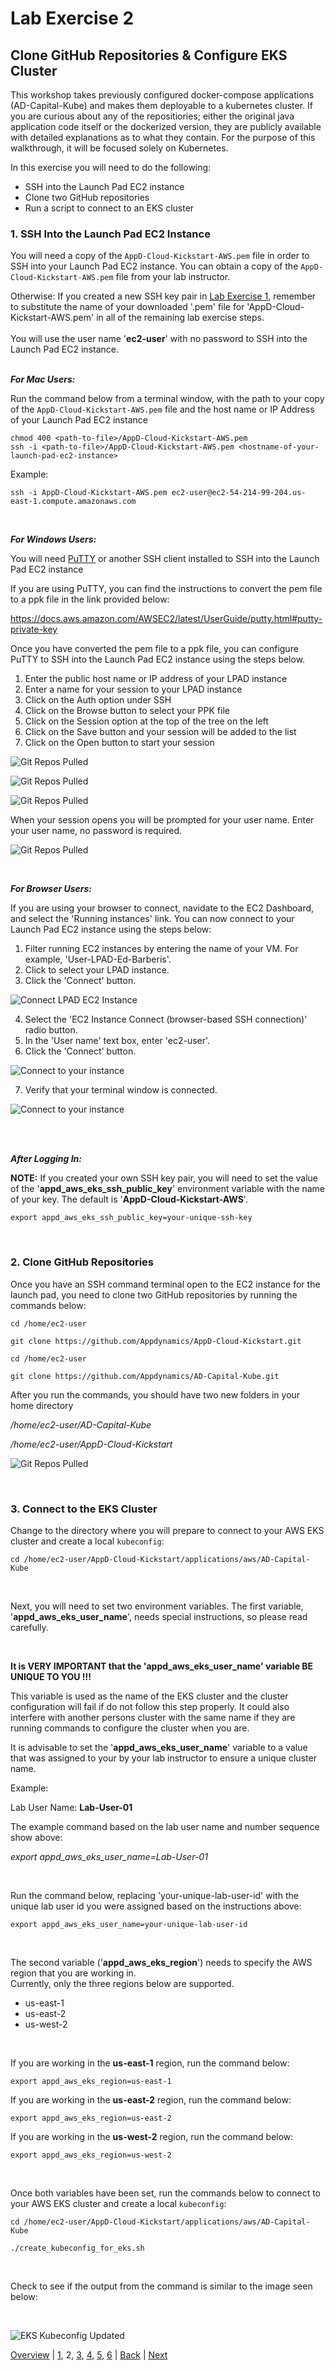 # Lab Exercise 2
## Clone GitHub Repositories & Configure EKS Cluster

This workshop takes previously configured docker-compose applications (AD-Capital-Kube) and makes them deployable to a kubernetes cluster. If you are curious about any of the repositiories; either the original java application code itself or the dockerized version, they are publicly available with detailed explanations as to what they contain. For the purpose of this walkthrough, it will be focused solely on Kubernetes.

In this exercise you will need to do the following:

- SSH into the Launch Pad EC2 instance
- Clone two GitHub repositories
- Run a script to connect to an EKS cluster

### **1.** SSH Into the Launch Pad EC2 Instance
You will need a copy of the `AppD-Cloud-Kickstart-AWS.pem` file in order to SSH into your Launch Pad EC2 instance. You can obtain a copy of the `AppD-Cloud-Kickstart-AWS.pem` file from your lab instructor.  

Otherwise: If you created a new SSH key pair in [Lab Exercise 1](lab-exercise-01.md), remember to substitute the name of your downloaded '.pem' file for 'AppD-Cloud-Kickstart-AWS.pem' in all of the remaining lab exercise steps.  
<br>
You will use the user name '**ec2-user**' with no password to SSH into the Launch Pad EC2 instance.
<br><br>

***For Mac Users:***

Run the command below from a terminal window, with the path to your copy of the `AppD-Cloud-Kickstart-AWS.pem` file and the host name or IP Address of your Launch Pad EC2 instance
```
chmod 400 <path-to-file>/AppD-Cloud-Kickstart-AWS.pem
ssh -i <path-to-file>/AppD-Cloud-Kickstart-AWS.pem <hostname-of-your-launch-pad-ec2-instance>
```

Example:
```
ssh -i AppD-Cloud-Kickstart-AWS.pem ec2-user@ec2-54-214-99-204.us-east-1.compute.amazonaws.com
```

<br>

***For Windows Users:***

You will need [PuTTY](https://www.putty.org/) or another SSH client installed to SSH into the Launch Pad EC2 instance
<br>

If you are using PuTTY, you can find the instructions to convert the pem file to a ppk file in the link provided below:

https://docs.aws.amazon.com/AWSEC2/latest/UserGuide/putty.html#putty-private-key

Once you have converted the pem file to a ppk file, you can configure PuTTY to SSH into the Launch Pad EC2 instance using the steps below.

1. Enter the public host name or IP address of your LPAD instance
2. Enter a name for your session to your LPAD instance
3. Click on the Auth option under SSH
4. Click on the Browse button to select your PPK file
5. Click on the Session option at the top of the tree on the left
6. Click on the Save button and your session will be added to the list
7. Click on the Open button to start your session


![Git Repos Pulled](./images/putty-config-01.png)

![Git Repos Pulled](./images/putty-config-02.png)

![Git Repos Pulled](./images/putty-config-03.png)

When your session opens you will be prompted for your user name.  Enter your user name, no password is required.

![Git Repos Pulled](./images/putty-config-04.png)

<br>

***For Browser Users:***

If you are using your browser to connect, navidate to the EC2 Dashboard, and select the 'Running instances' link.
You can now connect to your Launch Pad EC2 instance using the steps below:

1. Filter running EC2 instances by entering the name of your VM. For example, 'User-LPAD-Ed-Barberis'.
2. Click to select your LPAD instance.
3. Click the 'Connect' button.

![Connect LPAD EC2 Instance](./images/connect-lpad-ec2-instance-01.png)

4. Select the 'EC2 Instance Connect (browser-based SSH connection)' radio button.
5. In the 'User name' text box, enter 'ec2-user'.
6. Click the 'Connect' button.

![Connect to your instance](./images/connect-lpad-ec2-instance-02.png)

7. Verify that your terminal window is connected.

![Connect to your instance](./images/connect-lpad-ec2-instance-03.png)

<br><br>

***After Logging In:***

**NOTE:** If you created your own SSH key pair, you will need to set the value of the '**appd_aws_eks_ssh_public_key**' environment variable with the name of your key. The default is '**AppD-Cloud-Kickstart-AWS**'.

```
export appd_aws_eks_ssh_public_key=your-unique-ssh-key
```
<br>

### **2.** Clone GitHub Repositories

Once you have an SSH command terminal open to the EC2 instance for the launch pad, you need to clone two GitHub repositories by running the commands below:

```
cd /home/ec2-user

git clone https://github.com/Appdynamics/AppD-Cloud-Kickstart.git

cd /home/ec2-user

git clone https://github.com/Appdynamics/AD-Capital-Kube.git
```

After you run the commands, you should have two new folders in your home directory

*/home/ec2-user/AD-Capital-Kube*

*/home/ec2-user/AppD-Cloud-Kickstart*

![Git Repos Pulled](./images/2.png)

<br>

### **3.** Connect to the EKS Cluster

Change to the directory where you will prepare to connect to your AWS EKS cluster and create a local `kubeconfig`:

```
cd /home/ec2-user/AppD-Cloud-Kickstart/applications/aws/AD-Capital-Kube
```
<br>

Next, you will need to set two environment variables. The first variable, '**appd_aws_eks_user_name**', needs special instructions, so please read carefully.  

<br>

**It is VERY IMPORTANT that the 'appd_aws_eks_user_name' variable BE UNIQUE TO YOU !!!**  

This variable is used as the name of the EKS cluster and the cluster configuration will fail if do not follow this step properly. It could also interfere with another persons cluster with the same name if they are running commands to configure the cluster when you are.

It is advisable to set the '**appd_aws_eks_user_name**' variable to a value that was assigned to your by your lab instructor to ensure a unique cluster name.

Example:
<br>

Lab User Name: **Lab-User-01**

The example command based on the lab user name and number sequence show above:

*export appd_aws_eks_user_name=Lab-User-01*

<br>

Run the command below, replacing 'your-unique-lab-user-id' with the unique lab user id you were assigned based on the instructions above:
```
export appd_aws_eks_user_name=your-unique-lab-user-id
```
<br>

The second variable ('**appd_aws_eks_region**') needs to specify the AWS region that you are working in.  
Currently, only the three regions below are supported.

- us-east-1
- us-east-2
- us-west-2

<br>

If you are working in the **us-east-1** region, run the command below:
```
export appd_aws_eks_region=us-east-1
```

If you are working in the **us-east-2** region, run the command below:
```
export appd_aws_eks_region=us-east-2
```

If you are working in the **us-west-2** region, run the command below:
```
export appd_aws_eks_region=us-west-2
```


<br>

Once both variables have been set, run the commands below to connect to your AWS EKS cluster and create a local `kubeconfig`:

```
cd /home/ec2-user/AppD-Cloud-Kickstart/applications/aws/AD-Capital-Kube

./create_kubeconfig_for_eks.sh

```

<br>

Check to see if the output from the command is similar to the image seen below:

<br>

![EKS Kubeconfig Updated](./images/create-kubeconfig.png)

[Overview](aws-eks-monitoring.md) | [1](lab-exercise-01.md), 2, [3](lab-exercise-03.md), [4](lab-exercise-04.md), [5](lab-exercise-05.md), [6](lab-exercise-06.md) | [Back](lab-exercise-01.md) | [Next](lab-exercise-03.md)

